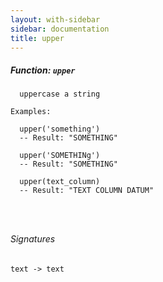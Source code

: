 ```yaml
---
layout: with-sidebar
sidebar: documentation
title: upper
---
```


##### Function: `upper`
```
  uppercase a string

Examples:

  upper('something')
  -- Result: "SOMETHING"

  upper('SOMETHINg')
  -- Result: "SOMETHING"

  upper(text_column)
  -- Result: "TEXT COLUMN DATUM"




```

###### Signatures
    text -> text

